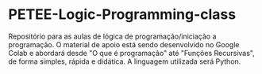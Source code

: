 # PETEE-Logic-Programming-class
Repositório para as aulas de lógica de programação/iniciação a programação.
O material de apoio está sendo desenvolvido no Google Colab e abordará desde "O que é programação" até "Funções Recursivas", de forma simples, rápida e didática.
A linguagem utilizada será Python.
